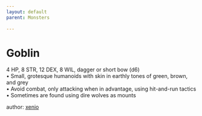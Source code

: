 ```yaml
---
layout: default
parent: Monsters 
   
--- 
```

# Goblin
4 HP, 8 STR, 12 DEX, 8 WIL, dagger or short bow (d6)  
• Small, grotesque humanoids with skin in earthly tones of green, brown, and grey  
• Avoid combat, only attacking when in advantage, using hit-and-run tactics  
• Sometimes are found using dire wolves as mounts  




author: [xenio](https://xenioinabottle.blogspot.com/2021/02/classic-monsters-for-cairnito-part-1.html) 


